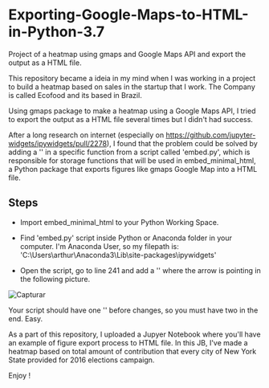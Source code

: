 # Exporting-Google-Maps-to-HTML-in-Python-3.7
Project of a heatmap using gmaps and Google Maps API and export the output as a HTML file.

This repository became a ideia in my mind when I was working in a project to build a heatmap based on sales in the startup that I work. The Company is called Ecofood and its based in Brazil.

Using gmaps package to make a heatmap using a Google Maps API, I tried to export the output as a HTML file several times but I didn't had success.

After a long research on internet (especially on https://github.com/jupyter-widgets/ipywidgets/pull/2278), I found that the problem could be solved by adding a '\' in a specific function from a script called 'embed.py', which is responsible for storage functions that will be used in embed_minimal_html, a Python package that exports figures like gmaps Google Map into a HTML file.

## Steps

- Import embed_minimal_html to your Python Working Space.

- Find 'embed.py' script inside Python or Anaconda folder in your computer. I'm Anaconda User, so my filepath is: 
'C:\Users\arthur\Anaconda3\Lib\site-packages\ipywidgets'

- Open the script, go to line 241 and add a '\' where the arrow is pointing in the following picture.

![Capturar](https://user-images.githubusercontent.com/45671820/58126277-fdab4580-7be8-11e9-93c0-031a0bafd60e.PNG)

Your script should have one '\' before changes, so you must have two in the end. Easy.

As a part of this repository, I uploaded a Jupyer Notebook where you'll have an example of figure export process to HTML file. In this JB, I've made a heatmap based on total amount of contribution that every city of New York State provided for 2016 elections campaign.

Enjoy !


